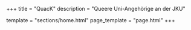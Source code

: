 +++
title = "QuacK"
description = "Queere Uni-Angehörige an der JKU"

template = "sections/home.html"
page_template = "page.html"
+++

